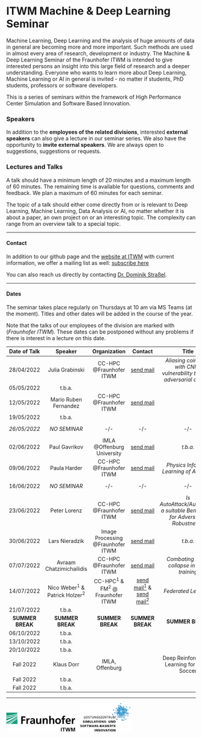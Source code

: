 # ITWM Machine & Deep Learning Seminar

Machine Learning, Deep Learning and the analysis of huge amounts of data in general are becoming more and more important. Such methods are used in almost every area of research, development or industry. The Machine & Deep Learning Seminar of the Fraunhofer ITWM is intended to give interested persons an insight into this large field of research and a deeper understanding. Everyone who wants to learn more about Deep Learning, Machine Learning or AI in general is invited - no matter if students, PhD students, professors or software developers.

This is a series of seminars within the framework of High Performance Center Simulation and Software Based Innovation.

### Speakers

In addition to the **employees of the related divisions**, interested **external speakers** can also give a lecture in our seminar series. We also have the opportunity to **invite external speakers**. We are always open to suggestions, suggestions or requests.

### Lectures and Talks

A talk should have a minimum length of 20 minutes and a maximum length of 60 minutes. The remaining time is available for questions, comments and feedback. We plan a maximum of 60 minutes for each seminar.

The topic of a talk should either come directly from or is relevant to Deep Learning, Machine Learning, Data Analysis or AI, no matter whether it is about a paper, an own project on or an interesting topic. The complexity can range from an overview talk to a special topic.

---

#### Contact

In addition to our github page and the [website at ITWM](http://s.fhg.de/DL-seminar) with current information, we offer a mailing list as well: [subscribe here](https://listserv.itwm.fraunhofer.de/mailman/listinfo/deep-learning-seminar)

You can also reach us directly by contacting [Dr. Dominik Straßel](https://www.itwm.fraunhofer.de/en/departments/hpc/staff/dominik-strassel.html).

---

#### Dates

The seminar takes place regularly on Thursdays at 10 am via MS Teams (at the moment). Titles and other dates will be added in the course of the year.

Note that the talks of our employees of the division are marked with (_Fraunhofer ITWM_). These dates can be postponed without any problems if there is interest in a lecture on this date.

| **Date of Talk** | **Speaker**           | **Organization** | **Contact**      | **Title**        | **Abstract**     | **Comment**         |
|:----------------:|:---------------------:|:----------------:|:----------------:|:----------------:|:----------------:|:-------------------:|
| 28/04/2022 | Julia Grabinski | CC-HPC @Fraunhofer ITWM | [send mail](julia.grabinski@uni-siegen.de) | _Aliasing coincides with CNNs vulnerability towards adversarial attacks_ | | |
| 05/05/2022 | t.b.a. | | | | | |
| 12/05/2022 | Mario Ruben Fernandez | CC-HPC @Fraunhofer ITWM | [send mail](mario.ruben.fernandez@itwm.fraunhofer.de) | | | |
| 19/05/2022 | t.b.a. | | | | | |
| _26/05/2022_ | _NO SEMINAR_ | -/- | -/- | -/- | -/- | Ascension of Christ |
| 02/06/2022 | Paul Gavrikov | IMLA @Offenburg University | [send mail](paul.gavrikov@hs-offenburg.de) | _t.b.a._ | | |
| 09/06/2022 | Paula Harder | CC-HPC @Fraunhofer ITWM | [send mail](paula.harder@itwm.fraunhofer.de) | _Physics Informed Learning of Aerosols_ | | |
| 16/06/2022 | _NO SEMINAR_ | -/- | -/- | -/- | -/- | Corpus Christi |
| 23/06/2022 | Peter Lorenz | CC-HPC @Fraunhofer ITWM | [send mail](peter.lorenz@itwm.fraunhofer.de) | _Is AutoAttack/AutoBench a suitable Benchmark for Adversarial Robustness?_ | | |
| 30/06/2022 | Lars Nieradzik | Image Processing @Fraunhofer ITWM | [send mail](lars.nieradzik@itwm.fraunhofer.de) | _t.b.a._ | | |
| 07/07/2022 | Avraam Chatzimichailidis | CC-HPC @Fraunhofer ITWM | [send mail](avraam.chatzimichailidis@itwm.fraunhofer.de ) | _Combating mode collapse in GAN training_ | | |
| 14/07/2022 | Nico Weber<sup>1</sup> & Patrick Holzer<sup>2</sup> | CC-HPC<sup>1</sup> & FM<sup>2</sup> @ Fraunhofer ITWM | [send mail<sup>1</sup>](nico.weber@itwm.fraunhofer.de) & [send mail<sup>2</sup>](patrick.holzer@itwm.fraunhofer.de) | _Federated Learning_ | | |
| 21/07/2022 | t.b.a. | | | | | |
| **SUMMER BREAK** | **SUMMER BREAK** | **SUMMER BREAK** | **SUMMER BREAK** | **SUMMER BREAK** | **SUMMER BREAK** | **SUMMER BREAK** |
| 06/10/2022 | t.b.a. | | | | | |
| 13/10/2022 | t.b.a. | | | | | |
| 20/10/2022 | t.b.a. | | | | | |
| Fall 2022 | Klaus Dorr | IMLA, Offenburg | |Deep Reinforcement Learning for Robot Soccer | | |
| Fall 2022 | t.b.a. | | | | | |
| Fall 2022 | t.b.a. | | | | | |

---

<a href="https://www.itwm.fraunhofer.de/"><img src="images/logo-itwm.png" height="50"></a>&emsp;<a href="https://www.leistungszentrum-simulation-software.de/"><img src="images/logo-lssi.png" height="75"></a>
